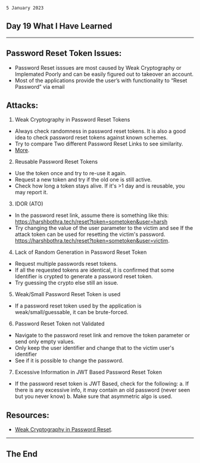 `5 January 2023`
## **Day 19 What I Have Learned**
***
## **Password Reset Token Issues**:
- Password Reset isssues are most caused by Weak Cryptography or Implemated Poorly and  can be easily figured out to takeover an account.
- Most of the applications provide the user’s with functionality to “Reset Password” via email
## **Attacks**:
1. Weak Cryptography in Password Reset Tokens 
- Always check randomness in password reset tokens. It is also a good idea to check password reset tokens against known schemes.
- Try to compare Two different Password Reset Links to see similarity.
- [More](https://infosecwriteups.com/weak-cryptography-in-password-reset-to-full-account-takeover-fc61c75b36b9).
2. Reusable Password Reset Tokens 
- Use the token once and try to re-use it again. 
- Request a new token and try if the old one is still active. 
- Check how long a token stays alive. If it's >1 day and is reusable, you may report it.
3. IDOR (ATO)
- In the password reset link, assume there is something like this: https://harshbothra.tech/reset?token=sometoken&user=harsh
- Try changing the value of the user parameter to the victim and see If the attack token can be used for resetting the victim's password. https://harshbothra.tech/reset?token=sometoken&user=victim.
4. Lack of Random Generation in Password Reset Token
- Request multiple passwords reset tokens. 
- If all the requested tokens are identical, it is confirmed that some Identifier is crypted to generate a password reset token. 
- Try guessing the crypto else still an issue.
5. Weak/Small Password Reset Token is used 
- If a password reset token used by the application is weak/small/guessable, it can be brute-forced.
6. Password Reset Token not Validated 
- Navigate to the password reset link and remove the token parameter or send only empty values. 
- Only keep the user identifier and change that to the victim user's identifier 
- See if it is possible to change the password.
7. Excessive Information in JWT Based Password Reset Token 
- If the password reset token is JWT Based, check for the following: 
a. If there is any excessive info, it may contain an old password (never seen but you never know)
b. Make sure that asymmetric algo is used.

## **Resources**:
- [Weak Cryptography in Password Reset](https://infosecwriteups.com/weak-cryptography-in-password-reset-to-full-account-takeover-fc61c75b36b9).

***
## **The End**